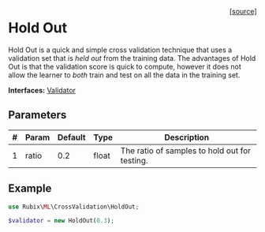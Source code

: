 <span style="float:right;"><a href="https://github.com/RubixML/RubixML/blob/master/src/CrossValidation/HoldOut.php">[source]</a></span>

# Hold Out
Hold Out is a quick and simple cross validation technique that uses a validation set that is *held out* from the training data. The advantages of Hold Out is that the validation score is quick to compute, however it does not allow the learner to *both* train and test on all the data in the training set.

**Interfaces:** [Validator](api.md#validator)

## Parameters
| # | Param | Default | Type | Description |
|---|---|---|---|---|
| 1 | ratio | 0.2 | float | The ratio of samples to hold out for testing. |

## Example
```php
use Rubix\ML\CrossValidation\HoldOut;

$validator = new HoldOut(0.3);
```